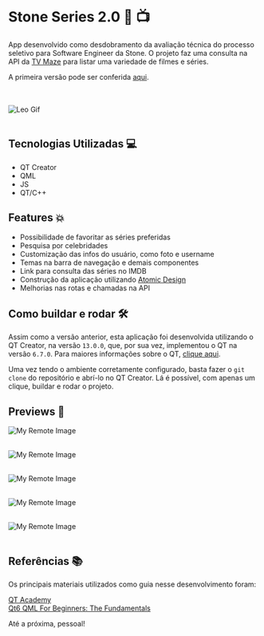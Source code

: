 # Stone Series 2.0 :star_struck: :tv:

App desenvolvido como desdobramento da avaliação técnica do processo seletivo para Software Engineer da Stone. O projeto faz uma consulta na API da [TV Maze](https://www.tvmaze.com/api#licensing) para listar uma variedade de filmes e séries.

A primeira versão pode ser conferida [aqui](https://github.com/gabrigomez/stone_series/tree/main).

<br><br>
![Leo Gif](https://media2.giphy.com/media/kd9BlRovbPOykLBMqX/giphy.gif?cid=790b7611dx0834du8ezpu08s3w8axvyesek1qgov788pjbvu&ep=v1_gifs_search&rid=giphy.gif&ct=g)
<br><br>

## Tecnologias Utilizadas 💻

- QT Creator
- QML
- JS
- QT/C++

## Features :boom:

- Possibilidade de favoritar as séries preferidas
- Pesquisa por celebridades
- Customização das infos do usuário, como foto e username
- Temas na barra de navegação e demais componentes
- Link para consulta das séries no IMDB
- Construção da aplicação utilizando [Atomic Design](https://medium.com/pretux/atomic-design-o-que-%C3%A9-como-surgiu-e-sua-import%C3%A2ncia-para-a-cria%C3%A7%C3%A3o-do-design-system-e3ac7b5aca2c)
- Melhorias nas rotas e chamadas na API

## Como buildar e rodar :hammer_and_wrench:

Assim como a versão anterior, esta aplicação foi desenvolvida utilizando o QT Creator, na versão `13.0.0`, que, por sua vez, implementou o QT na versão `6.7.0`. Para maiores informações sobre o QT, [clique aqui](https://www.qt.io/download).

Uma vez tendo o ambiente corretamente configurado, basta fazer o `git clone` do repositório e abrí-lo no QT Creator. Lá é possível, com apenas um clique, buildar e rodar o projeto.

## Previews :eyes:	

![My Remote Image](https://github.com/user-attachments/assets/2615e643-8a8f-4af6-b174-b09e8d272139)
<br><br>

![My Remote Image](https://github.com/user-attachments/assets/ba70c84d-e59a-416a-8e8a-593bd7441adc)
<br><br>

![My Remote Image](https://github.com/user-attachments/assets/caead6e0-589b-4fe5-89ff-7936edf8c9e3)
<br><br>

![My Remote Image](https://github.com/user-attachments/assets/72da1a8e-2206-408f-816d-99b285429dd5)
<br><br>

![My Remote Image](https://github.com/user-attachments/assets/f210f6f4-1973-4ac7-a693-60029a6985b2)
<br><br>


## Referências :books:

Os principais materiais utilizados como guia nesse desenvolvimento foram:

[QT Academy](https://www.qt.io/academy)<br>
[Qt6 QML For Beginners: The Fundamentals](https://www.udemy.com/course/qt6-qml-for-beginners/)<br>


Até a próxima, pessoal!
<br><br>
